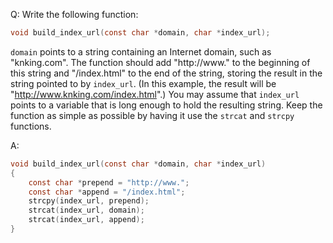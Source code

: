Q: Write the following function:

```c
void build_index_url(const char *domain, char *index_url);
```

`domain` points to a string containing an Internet domain, such as "knking.com".
The function should add "http://www." to the beginning of this string and
"/index.html" to the end of the string, storing the result in the string pointed
to by `index_url`. (In this example, the result will be
"http://www.knking.com/index.html".) You may assume that `index_url` points to a
variable that is long enough to hold the resulting string. Keep the function as
simple as possible by having it use the `strcat` and `strcpy` functions.

A:

```c
void build_index_url(const char *domain, char *index_url)
{
	const char *prepend = "http://www.";
	const char *append = "/index.html";
	strcpy(index_url, prepend);
	strcat(index_url, domain);
	strcat(index_url, append);
}
```
